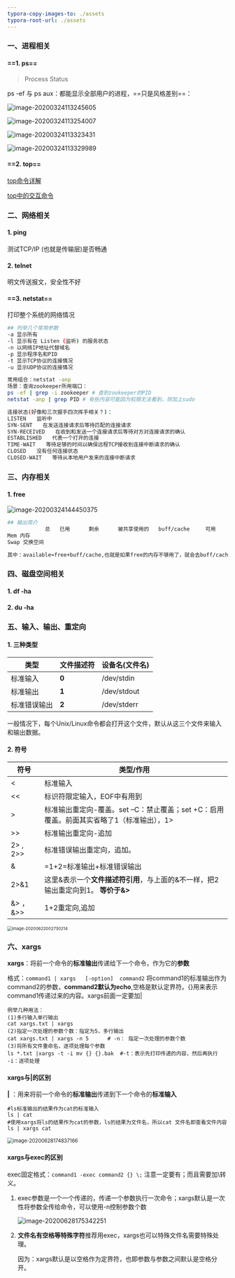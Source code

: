 ```yaml
---
typora-copy-images-to: ./assets
typora-root-url: ./assets
---
```


### 一、进程相关

#### ==1. ps==

> Process Status

ps -ef 与 ps aux：都能显示全部用户的进程，==只是风格差别==：

![image-20200324113245605](./image-20200324113245605.png)

![image-20200324113254007](./image-20200324113254007.png)

![image-20200324113323431](./image-20200324113323431.png)

![image-20200324113329989](./image-20200324113329989.png)

#### ==2. top==

[top命令详解](https://www.cnblogs.com/mushang1hao/p/10767062.html)

[top中的交互命令](https://www.jianshu.com/p/3f19d4fc4538)

### 二、网络相关

#### 1. ping

测试TCP/IP (也就是传输层)是否畅通

#### 2. telnet

明文传送报文，安全性不好

#### ==3. netstat==

打印整个系统的网络情况

```sh
## 列举几个常用参数
-a 显示所有
-l 显示有在 Listen (监听) 的服务状态
-n 以网络IP地址代替域名
-p 显示程序名和PID
-t 显示TCP协议的连接情况
-u 显示UDP协议的连接情况

常用组合：netstat -anp
场景：查询zookeeper所用端口：
ps -ef | grep -i zookeeper # 查到zookeeper的PID
netstat -anp | grep PID # 有些内容可能因为权限无法看到，则加上sudo

连接状态(好像和三次握手四次挥手相关？)：
LISTEN　　监听中
SYN-SENT　　在发送连接请求后等待匹配的连接请求
SYN-RECEIVED　　在收到和发送一个连接请求后等待对方对连接请求的确认
ESTABLISHED　　代表一个打开的连接
TIME-WAIT　　等待足够的时间以确保远程TCP接收到连接中断请求的确认
CLOSED　　没有任何连接状态
CLOSED-WAIT　　等待从本地用户发来的连接中断请求
```



### 三、内存相关

#### 1. free

![image-20200324144450375](./image-20200324144450375.png)

```sh
## 输出简介
			总	已用		剩余		被共享使用的	 buff/cache		可用
Mem 内存
Swap 交换空间

其中：available≈free+buff/cache,也就是如果free的内存不够用了，就会去buff/cache缓存中拿
```



### 四、磁盘空间相关

#### 1. df -ha

#### 2. du -ha

### 五、输入、输出、重定向

#### 1. 三种类型

| 类型 | 文件描述符 | 设备名(文件名)         |
| -------------- | ---------- | ------------ |
| 标准输入 | **0**      | /dev/stdin |
| 标准输出 | **1**      | /dev/stdout |
| 标准错误输出 | **2**      | /dev/stderr |

一般情况下，每个Unix/Linux命令都会打开这个文件，默认从这三个文件来输入和输出数据。

#### 2. 符号

| 符号 | 类型/作用      |
| ---- | -------------- |
| <    | 标准输入       |
| <<   | 标识符限定输入，EOF中有用到 |
| >    | 标准输出重定向-覆盖。set –C：禁止覆盖；set +C：启用覆盖。前面其实省略了1（标准输出），1> |
| \>>  | 标准输出重定向-追加                                 |
| 2>  ,  2>> | 标准错误输出重定向，追加。 |
| & | =1+2=标准输出+标准错误输出 |
| 2>&1 | 这里&表示一个**文件描述符引用**，与上面的&不一样，把2输出重定向到1。    **等价于&>** |
| &>   ，   &>> | 1+2重定向,追加 |

<img src=".\image-20200622002730214.png" alt="image-20200622002730214" style="zoom:67%;" />

### 六、xargs

**xargs**：将前一个命令的**标准输出**传递给下一个命令，作为它的**参数**

格式：`command1 | xargs   [-option]  command2`     将command1的标准输出作为command2的参数，**command2默认为echo**,空格是默认定界符。{}用来表示command1传递过来的内容。xargs前面一定要加|

```shell
例举几种用法：
(1)多行输入单行输出
cat xargs.txt | xargs
(2)指定一次处理的参数个数：指定为5，多行输出
cat xargs.txt | xargs -n 5		# -n： 指定一次处理的参数个数
(3)将所有文件重命名，逐项处理每个参数
ls *.txt |xargs -t -i mv {} {}.bak  #-t：表示先打印传递的内容，然后再执行   -i：逐项处理
```

#### xargs与|的区别

**|** ：用来将前一个命令的**标准输出**传递到下一个命令的**标准输入**

```shell
#ls标准输出的结果作为cat的标准输入
ls | cat
#使用xargs将ls的结果作为cat的参数，ls的结果为文件名，所以cat 文件名即查看文件内容
ls | xargs cat
```

<img src="/image-20200628174837166.png" alt="image-20200628174837166" style="zoom:80%;" />

#### **xargs与exec的区别**

exec固定格式：`command1 -exec command2 {} \;` 注意一定要有；而且需要加\转义。

1. exec参数是一个一个传递的，传递一个参数执行一次命令；xargs默认是一次性将参数全传给命令，可以使用-n控制参数个数

   ![image-20200628175342251](/image-20200628175342251.png)

2. **文件名有空格等特殊字符**推荐用exec，xargs也可以特殊文件名需要特殊处理。

   因为：xargs默认是以空格作为定界符，也即参数与参数之间默认是空格分开。

































